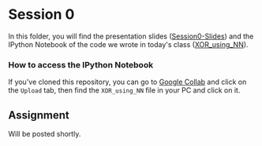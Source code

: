 # Session 0

In this folder, you will find the presentation slides ([Session0-Slides](https://github.com/techclubssn/DL-CV-2020/blob/master/Session-0/Session0-Slides.pdf)) and the IPython Notebook of the code we wrote in today's class ([XOR_using_NN](https://github.com/techclubssn/DL-CV-2020/blob/master/Session-0/XOR_using_NN.ipynb)).

### How to access the IPython Notebook
If you've cloned this repository, you can go to [Google Collab](https://colab.research.google.com/notebooks/intro.ipynb#recent=true) and click on the `Upload` tab, then find the `XOR_using_NN` file in your PC and click on it.

## Assignment

Will be posted shortly.

